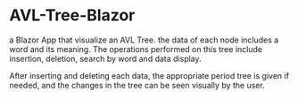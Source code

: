 # AVL-Tree-Blazor
a Blazor App that visualize an AVL Tree. the data of each node includes a word and its meaning. The operations performed on this tree include insertion, deletion, search by word and data display. 

After inserting and deleting each data, the appropriate period tree is given if needed, and the changes in the tree can be seen visually by the user.
